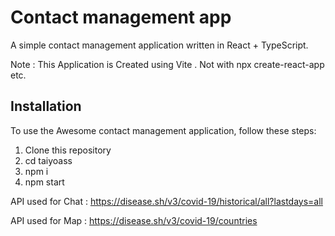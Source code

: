 # Contact management app

A simple contact management application written in React + TypeScript.

Note : This Application is Created using Vite . Not with npx create-react-app etc.


## Installation

To use the Awesome contact management application, follow these steps:

1. Clone this repository
2. cd taiyoass
3. npm i 
4. npm start

API used for Chat : https://disease.sh/v3/covid-19/historical/all?lastdays=all

API used for Map : https://disease.sh/v3/covid-19/countries
